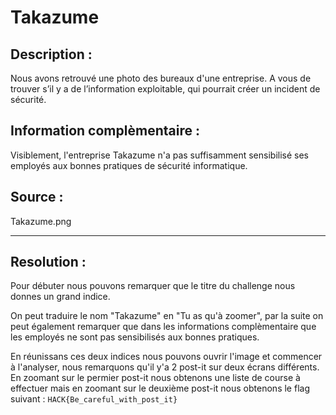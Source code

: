 # Takazume

## Description :

Nous avons retrouvé une photo des bureaux d'une entreprise. A vous de trouver s’il y a de l’information exploitable, qui pourrait créer un incident de sécurité.

## Information complèmentaire : 
Visiblement, l'entreprise Takazume n'a pas suffisamment sensibilisé ses employés aux bonnes pratiques de sécurité informatique.

## Source :
Takazume.png

---

## Resolution : 

Pour débuter nous pouvons remarquer que le titre du challenge nous donnes un grand indice.

On peut traduire le nom "Takazume" en "Tu as qu'à zoomer", par la suite on peut également remarquer que dans les informations complèmentaire que les employés ne sont pas sensibilisés aux bonnes pratiques.

En réunissans ces deux indices nous pouvons ouvrir l'image et commencer à l'analyser, nous remarquons qu'il y'a 2 post-it sur deux écrans différents.
En zoomant sur le permier post-it nous obtenons une liste de course à effectuer mais en zoomant sur le deuxième post-it nous obtenons le flag suivant : `HACK{Be_careful_with_post_it}`